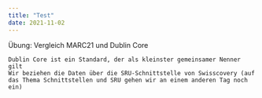 ```yaml
---
title: "Test" 
date: 2021-11-02
---
```


Übung: Vergleich MARC21 und Dublin Core

    Dublin Core ist ein Standard, der als kleinster gemeinsamer Nenner gilt
    Wir beziehen die Daten über die SRU-Schnittstelle von Swisscovery (auf das Thema Schnittstellen und SRU gehen wir an einem anderen Tag noch ein)
